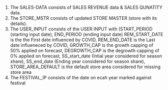 1. The SALES-DATA consists of SALES REVENUE data & SALES QUNATITY data.
2. The STORE_MSTR consists of updated STORE MASTER (store with its details).
3. The USER_INPUT consists of the USER INPUT with (START_PERIOD (starting input date), END_PERIOD (ending input date)
   REM_START_DATE is the the First date influenced by COVID, REM_END_DATE is the Last date influeneced by COVID, GROWTH_CAP is the growth capping of
   50% applied on forecast, DEGROWTH_CAP is the degrowth capping of 0% applied on forecast, SS_start_date (Intial year considered for season share),
   SS_end_date (Ending year considered for season share), STORE_AREA_DEFAULT is the default store area considered for missing store area
4.  The FESTIVAL_IP consists of the date on ecah year marked against festival
   
